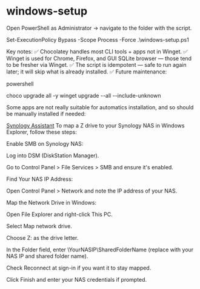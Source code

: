 # windows-setup

Open PowerShell as Administrator → navigate to the folder with the script.

Set-ExecutionPolicy Bypass -Scope Process -Force
.\windows-setup.ps1


Key notes:
✅ Chocolatey handles most CLI tools + apps not in Winget.
✅ Winget is used for Chrome, Firefox, and GUI SQLite browser — those tend to be fresher via Winget.
✅ The script is idempotent — safe to run again later; it will skip what is already installed.
✅ Future maintenance:

powershell

choco upgrade all -y
winget upgrade --all --include-unknown

Some apps are not really suitable for automatics installation, and so should be manually installed if needed:

[Synology Assistant](https://www.synology.com/en-us/support/download)
To map a Z drive to your Synology NAS in Windows Explorer, follow these steps:

Enable SMB on Synology NAS:

Log into DSM (DiskStation Manager).

Go to Control Panel > File Services > SMB and ensure it's enabled.

Find Your NAS IP Address:

Open Control Panel > Network and note the IP address of your NAS.

Map the Network Drive in Windows:

Open File Explorer and right-click This PC.

Select Map network drive.

Choose Z: as the drive letter.

In the Folder field, enter \\YourNASIP\SharedFolderName (replace with your NAS IP and shared folder name).

Check Reconnect at sign-in if you want it to stay mapped.

Click Finish and enter your NAS credentials if prompted.
